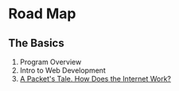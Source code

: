 # Road Map

## The Basics
1. Program Overview
2. Intro to Web Development
3. [A Packet's Tale. How Does the Internet Work?](https://www.youtube.com/watch?v=ewrBalT_eBM&feature=)
